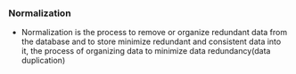 ### Normalization
- Normalization is the process to remove or organize redundant data from the database and to store minimize  redundant and consistent data into it, the process of organizing data to minimize data redundancy(data duplication)
<!--stackedit_data:
eyJoaXN0b3J5IjpbLTE3NDU5NDE4ODBdfQ==
-->
